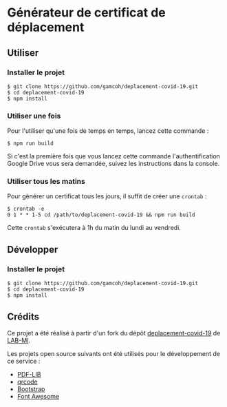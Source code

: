 # Générateur de certificat de déplacement

## Utiliser
### Installer le projet
```console
$ git clone https://github.com/gamcoh/deplacement-covid-19.git
$ cd deplacement-covid-19
$ npm install
```

### Utiliser une fois
Pour l'utiliser qu'une fois de temps en temps, lancez cette commande :
```console
$ npm run build
```
Si c'est la première fois que vous lancez cette commande l'authentification Google Drive vous sera demandée, suivez les instructions dans la console.

### Utiliser tous les matins
Pour générer un certificat tous les jours, il suffit de créer une `crontab` :
```console
$ crontab -e
0 1 * * 1-5 cd /path/to/deplacement-covid-19 && npm run build
```
Cette `crontab` s'exécutera à 1h du matin du lundi au vendredi.

## Développer

### Installer le projet
```console
$ git clone https://github.com/gamcoh/deplacement-covid-19.git
$ cd deplacement-covid-19
$ npm install
```

## Crédits

Ce projet a été réalisé à partir d'un fork du dépôt [deplacement-covid-19](https://github.com/LAB-MI/deplacement-covid-19) de [LAB-MI](https://github.com/LAB-MI).

Les projets open source suivants ont été utilisés pour le développement de ce 
service :

- [PDF-LIB](https://pdf-lib.js.org/)
- [qrcode](https://github.com/soldair/node-qrcode)
- [Bootstrap](https://getbootstrap.com/)
- [Font Awesome](https://fontawesome.com/license)
